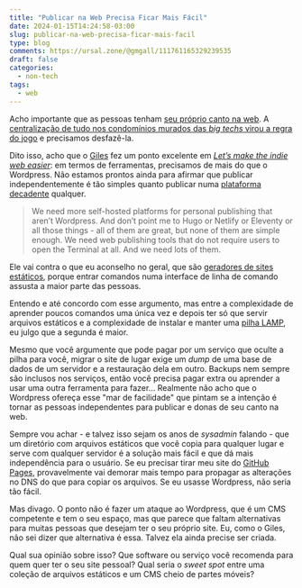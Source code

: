 ```yaml
---
title: "Publicar na Web Precisa Ficar Mais Fácil"
date: 2024-01-15T14:24:58-03:00
slug: publicar-na-web-precisa-ficar-mais-facil
type: blog
comments: https://ursal.zone/@gmgall/111761165329239535
draft: false
categories:
  - non-tech
tags:
  - web
---
```

Acho importante que as pessoas tenham [seu próprio canto na web](https://crieaporradeum.blog/). A [centralização de tudo nos condomínios murados das *big techs* virou a regra do jogo](https://www.gmgall.net/blog/tchau-twitter/#n%C3%A3o-quero-uma-web-centralizada) e precisamos desfazê-la.

Dito isso, acho que o [Giles](https://gilest.org/) fez um ponto excelente em [*Let’s make the indie web easier*](https://gilest.org/indie-easy.html): em termos de ferramentas, precisamos de mais do que o Wordpress. Não estamos prontos ainda para afirmar que publicar independentemente é tão simples quanto publicar numa [plataforma decadente](https://en.wikipedia.org/wiki/Enshittification) qualquer.

> We need more self-hosted platforms for personal publishing that aren’t Wordpress. And don’t point me to Hugo or Netlify or Eleventy or all those things - all of them are great, but none of them are simple enough. We need web publishing tools that do not require users to open the Terminal at all. And we need lots of them.

Ele vai contra o que eu aconselho no geral, que são [geradores de sites estáticos](https://staticsitegenerators.net/), porque entrar comandos numa interface de linha de comando assusta a maior parte das pessoas.

Entendo e até concordo com esse argumento, mas entre a complexidade de aprender poucos comandos uma única vez e depois ter só que servir arquivos estáticos e a complexidade de instalar e manter uma [pilha LAMP](https://en.wikipedia.org/wiki/LAMP_(software_bundle)), eu julgo que a segunda é maior.

Mesmo que você argumente que pode pagar por um serviço que oculte a pilha para você, migrar o site de lugar exige um *dump* de uma base de dados de um servidor e a restauração dela em outro. Backups nem sempre são inclusos nos serviços, então você precisa pagar extra ou aprender a usar uma outra ferramenta para fazer... Realmente não acho que o Wordpress ofereça esse "mar de facilidade" que pintam se a intenção é tornar as pessoas independentes para publicar e donas de seu canto na web.

Sempre vou achar - e talvez isso sejam os anos de *sysadmin* falando - que um diretório com arquivos estáticos que você copia para qualquer lugar e serve com qualquer servidor é a solução mais fácil e que dá mais independência para o usuário. Se eu precisar tirar meu site do [GitHub Pages](https://pages.github.com/), provavelmente vai demorar mais tempo para propagar as alterações no DNS do que para copiar os arquivos. Se eu usasse Wordpress, não seria tão fácil.

Mas divago. O ponto não é fazer um ataque ao Wordpress, que é um CMS competente e tem o seu espaço, mas que parece que faltam alternativas para muitas pessoas que desejam ter o seu próprio site. Eu, como o Giles, não sei dizer que alternativa é essa. Talvez ela ainda precise ser criada.

Qual sua opinião sobre isso? Que software ou serviço você recomenda para quem quer ter o seu site pessoal? Qual seria o *sweet spot* entre uma coleção de arquivos estáticos e um CMS cheio de partes móveis?
